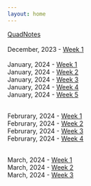 ```yaml
---
layout: home
---
```


[QuadNotes](/quadnotes/)<br><br>
December, 2023 - [Week 1](devlog/week1.md)<br><br>
January, 2024 - [Week 1](devlog/2024/January/week1.md)<br>
January, 2024 - [Week 2](devlog/2024/January/week2.md)<br>
January, 2024 - [Week 3](devlog/2024/January/week3.md)<br>
January, 2024 - [Week 4](devlog/2024/January/week4.md)<br>
January, 2024 - [Week 5](devlog/2024/January/week5.md)<br><br>

Februrary, 2024 - [Week 1](devlog/2024/February/week1.md)<br>
Februrary, 2024 - [Week 2](devlog/2024/February/week2.md)<br>
Februrary, 2024 - [Week 3](devlog/2024/February/week3.md)<br>
Februrary, 2024 - [Week 4](devlog/2024/February/week4.md)<br><br>

March, 2024 - [Week 1](devlog/2024/March/week1.md)<br>
March, 2024 - [Week 2](devlog/2024/March/week2.md)<br>
March, 2024 - [Week 3](devlog/2024/March/week3.md)<br>
